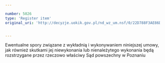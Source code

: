 ```yaml
---

number: 5026
type: 'Register item'
original_uri: 'http://decyzje.uokik.gov.pl/nd_wz_um.nsf/0/22D788F3AE86D7DDC1257B9F00355891?OpenDocument'


---
```


Ewentualne spory związane z wykładnią i wykonywaniem niniejszej umowy, jak również skutkami jej niewykonania lub nienależytego wykonania będą rozstrzygane przez rzeczowo właściwy Sąd powszechny w Poznaniu
